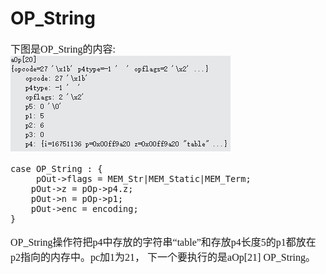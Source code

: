 # OP_String
<font face="微软雅黑" size="3px">

下图是OP_String的内容:  
![]( 4-5-24.jpg)
```
case OP_String : {
	 pOut->flags = MEM_Str|MEM_Static|MEM_Term;
  	pOut->z = pOp->p4.z;
  	pOut->n = pOp->p1;
  	pOut->enc = encoding;
}
```
OP_String操作符把p4中存放的字符串“table”和存放p4长度5的p1都放在p2指向的内存中。pc加1为21， 下一个要执行的是aOp[21] OP_String。
